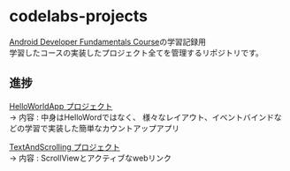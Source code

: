 # codelabs-projects

[Android Developer Fundamentals Course](https://codelabs.developers.google.com/android-training/)の学習記録用  
学習したコースの実装したプロジェクト全てを管理するリポジトリです。

## 進捗  

[HelloWorldApp プロジェクト](https://github.com/s-moteki/codelabs-projects/tree/master/HelloWorldApp)  
→ 内容 : 中身はHelloWordではなく、 様々なレイアウト、イベントバインドなどの学習で実装した簡単なカウントアップアプリ  

[TextAndScrolling プロジェクト](https://github.com/s-moteki/codelabs-projects/tree/master/TextAndScrolling)  
→ 内容 :   ScrollViewとアクティブなwebリンク
